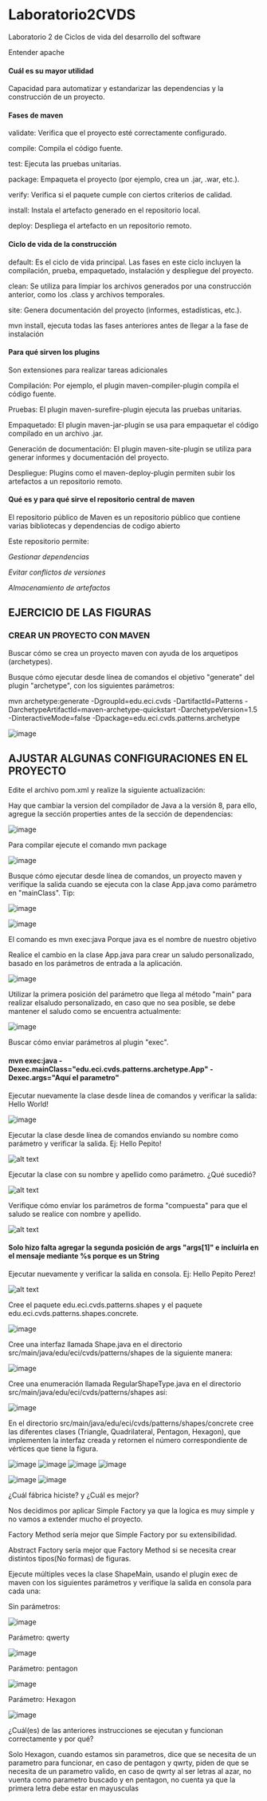 # Laboratorio2CVDS
Laboratorio 2 de Ciclos de vida del desarrollo del software

Entender apache

#### Cuál es su mayor utilidad

Capacidad para automatizar y estandarizar las dependencias y la construcción de un proyecto.




#### Fases de maven

validate: Verifica que el proyecto esté correctamente configurado.


compile: Compila el código fuente.


test: Ejecuta las pruebas unitarias.


package: Empaqueta el proyecto (por ejemplo, crea un .jar, .war, etc.).


verify: Verifica si el paquete cumple con ciertos criterios de calidad.


install: Instala el artefacto generado en el repositorio local.


deploy: Despliega el artefacto en un repositorio remoto.



#### Ciclo de vida de la construcción

default: Es el ciclo de vida principal. Las fases en este ciclo incluyen la compilación, prueba, empaquetado, instalación y despliegue del proyecto.


clean: Se utiliza para limpiar los archivos generados por una construcción anterior, como los .class y archivos temporales.


site: Genera documentación del proyecto (informes, estadísticas, etc.).

mvn install, ejecuta todas las fases anteriores antes de llegar a la fase de instalación


#### Para qué sirven los plugins

Son extensiones para realizar tareas adicionales

Compilación: Por ejemplo, el plugin maven-compiler-plugin compila el código fuente.


Pruebas: El plugin maven-surefire-plugin ejecuta las pruebas unitarias.


Empaquetado: El plugin maven-jar-plugin se usa para empaquetar el código compilado en un archivo .jar.


Generación de documentación: El plugin maven-site-plugin se utiliza para generar informes y documentación del proyecto.


Despliegue: Plugins como el maven-deploy-plugin permiten subir los artefactos a un repositorio remoto.


#### Qué es y para qué sirve el repositorio central de maven

El repositorio público de Maven es un repositorio público que contiene varias bibliotecas y dependencias de codigo abierto

Este repositorio permite:


_Gestionar dependencias_


_Evitar conflictos de versiones_


_Almacenamiento de artefactos_

## EJERCICIO DE LAS FIGURAS

### CREAR UN PROYECTO CON MAVEN

Buscar cómo se crea un proyecto maven con ayuda de los arquetipos (archetypes).



Busque cómo ejecutar desde línea de comandos el objetivo "generate" del plugin "archetype", con los siguientes parámetros:

mvn archetype:generate -DgroupId=edu.eci.cvds -DartifactId=Patterns -DarchetypeArtifactId=maven-archetype-quickstart -DarchetypeVersion=1.5 -DinteractiveMode=false -Dpackage=edu.eci.cvds.patterns.archetype

![image](Assets/CreciónProyectoMaven+Tree.png)

## AJUSTAR ALGUNAS CONFIGURACIONES EN EL PROYECTO

Edite el archivo pom.xml y realize la siguiente actualización:

Hay que cambiar la version del compilador de Java a la versión 8, para ello, agregue la sección properties antes de la sección de dependencias:

![image](Assets/CambioAProperties.png)

Para compilar ejecute el comando mvn package

![image](Assets/mvnPackage.png)



Busque cómo ejecutar desde línea de comandos, un proyecto maven y verifique la salida cuando se ejecuta con la clase App.java como parámetro en "mainClass". Tip:

![image](Assets/plugin.png)

![image](Assets/HelloWorld.png)

El comando es mvn exec:java 
Porque java es el nombre de nuestro objetivo

Realice el cambio en la clase App.java para crear un saludo personalizado, basado en los parámetros de entrada a la aplicación.

![image](Assets/Mensaje%20personalizado.png)

Utilizar la primera posición del parámetro que llega al método "main" para realizar elsaludo personalizado, en caso que no sea posible, se debe mantener el saludo como se encuentra actualmente:

![image](Assets/Mensaje%20personalizado%20si%20hay%20argumento.png)

Buscar cómo enviar parámetros al plugin "exec".

#### mvn exec:java -Dexec.mainClass="edu.eci.cvds.patterns.archetype.App" -Dexec.args="Aquí el parametro"


Ejecutar nuevamente la clase desde línea de comandos y verificar la salida: Hello World!


![image](Assets/VerificarHelloWorld.png)


Ejecutar la clase desde línea de comandos enviando su nombre como parámetro y verificar la salida. Ej: Hello Pepito!

![alt text](Assets/VerificarArgumento.png)


Ejecutar la clase con su nombre y apellido como parámetro. ¿Qué sucedió?

![alt text](Assets/ApellidoIgnorado.png)


Verifique cómo enviar los parámetros de forma "compuesta" para que el saludo se realice con nombre y apellido.

![alt text](Assets/CodigoPara2Parametros.png)


#### Solo hizo falta agregar la segunda posición de args "args[1]" e incluírla en el mensaje mediante %s porque es un String


Ejecutar nuevamente y verificar la salida en consola. Ej: Hello Pepito Perez!

![alt text](Assets/MensajeCon2Parametros.png)

Cree el paquete edu.eci.cvds.patterns.shapes y el paquete edu.eci.cvds.patterns.shapes.concrete.

![image](Assets/Paquetes.png)

Cree una interfaz llamada Shape.java en el directorio src/main/java/edu/eci/cvds/patterns/shapes de la siguiente manera:

![image](Assets/InterfazShape.png)

Cree una enumeración llamada RegularShapeType.java en el directorio src/main/java/edu/eci/cvds/patterns/shapes así:

![image](Assets/Enumclass.png)

En el directorio src/main/java/edu/eci/cvds/patterns/shapes/concrete cree las diferentes clases (Triangle, Quadrilateral, Pentagon, Hexagon), que implementen la interfaz creada y retornen el número correspondiente de vértices que tiene la figura.

![image](Assets/Triangle.png)
![image](Assets/Quadrilateral.png)
![image](Assets/Pentagon.png)
![image](Assets/Hexagon.png)


![image](Assets/ShapeFactory.png)
![image](Assets/Shapemain.png)

¿Cuál fábrica hiciste? y ¿Cuál es mejor?

Nos decidimos por aplicar Simple Factory ya que la logica es muy simple y no vamos a extender mucho el proyecto.

Factory Method sería mejor que Simple Factory por su extensibilidad.

Abstract Factory sería mejor que Factory Method si se necesita crear distintos tipos(No formas) de figuras. 

Ejecute múltiples veces la clase ShapeMain, usando el plugin exec de maven con los siguientes parámetros y verifique la salida en consola para cada una:

Sin parámetros:

![image](Assets/Sinparametros.png)

Parámetro: qwerty

![image](Assets/qwrty.png)

Parámetro: pentagon

![image](Assets/Pentagon.png)

Parámetro: Hexagon

![image](Assets/Hexagon.png)

¿Cuál(es) de las anteriores instrucciones se ejecutan y funcionan correctamente y por qué?

Solo Hexagon, cuando estamos sin parametros, dice que se necesita de un parametro para funcionar, en caso de pentagon y qwrty, piden de 
que se necesita de un parametro valido, en caso de qwrty al ser letras al azar, no vuenta como parametro buscado y en pentagon, no cuenta ya que la 
primera letra debe estar en mayusculas
